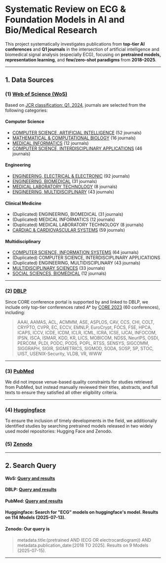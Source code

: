 # Systematic Review on ECG & Foundation Models in AI and Bio/Medical Research

This project systematically investigates publications from **top-tier AI conferences** and **Q1 journals** in the intersection of artificial intelligence and biomedical signal analysis (especially ECG), focusing on **pretrained models, representation learning**, and **few/zero-shot paradigms** from **2018–2025**.

---

## 1. Data Sources

### (1) [Web of Science (WoS)](https://clarivate.com/academia-government/scientific-and-academic-research/research-discovery-and-referencing/web-of-science/web-of-science-core-collection/)

Based on [JCR classification: Q1, 2024](https://jcr.clarivate.com/jcr/browse-categories), journals are selected from the following categories:

#### Computer Science
- [COMPUTER SCIENCE, ARTIFICIAL INTELLIGENCE](https://github.com/LeeJarvis996/awesome-ai-ecg/blob/main/JCR/COMPUTER%20SCIENCE%2C%20ARTIFICIAL%20INTELLIGENCE.csv) (52 journals)
- [MATHEMATICAL & COMPUTATIONAL BIOLOGY](https://github.com/LeeJarvis996/awesome-ai-ecg/blob/main/JCR/MATHEMATICAL%20%26%20COMPUTATIONAL%20BIOLOGY.csv) (16 journals)
- [MEDICAL INFORMATICS](https://github.com/LeeJarvis996/awesome-ai-ecg/blob/main/JCR/MEDICAL%20INFORMATICS.csv) (12 journals)
- [COMPUTER SCIENCE, INTERDISCIPLINARY APPLICATIONS](https://github.com/LeeJarvis996/awesome-ai-ecg/blob/main/JCR/COMPUTER%20SCIENCE%2C%20INTERDISCIPLINARY%20APPLICATIONS.csv) (46 journals)

#### Engineering
- [ENGINEERING, ELECTRICAL & ELECTRONIC](https://github.com/LeeJarvis996/awesome-ai-ecg/blob/main/JCR/ENGINEERING%2C%20ELECTRICAL%20%26%20ELECTRONIC.csv) (92 journals)
- [ENGINEERING, BIOMEDICAL](https://github.com/LeeJarvis996/awesome-ai-ecg/blob/main/JCR/ENGINEERING%2C%20BIOMEDICAL.csv) (31 journals)
- [MEDICAL LABORATORY TECHNOLOGY](https://github.com/LeeJarvis996/awesome-ai-ecg/blob/main/JCR/MEDICAL%20LABORATORY%20TECHNOLOGY.csv) (8 journals)
- [ENGINEERING, MULTIDISCIPLINARY](https://github.com/LeeJarvis996/awesome-ai-ecg/blob/main/JCR/ENGINEERING%2C%20MULTIDISCIPLINARY.csv) (43 journals)


#### Clinical Medicine
- (Duplicated) ENGINEERING, BIOMEDICAL (31 journals)
- (Duplicated) MEDICAL INFORMATICS (12 journals)
- (Duplicated) MEDICAL LABORATORY TECHNOLOGY (8 journals)
- [CARDIAC & CARDIOVASCULAR SYSTEMS](https://github.com/LeeJarvis996/awesome-ai-ecg/blob/main/JCR/CARDIAC%20%26%20CARDIOVASCULAR%20SYSTEMS.csv) (59 journals)

#### Multidisciplinary
- [COMPUTER SCIENCE, INFORMATION SYSTEMS](https://github.com/LeeJarvis996/awesome-ai-ecg/blob/main/JCR/COMPUTER%20SCIENCE%2C%20INFORMATION%20SYSTEMS.csv) (64 journals)
- (Duplicated) COMPUTER SCIENCE, INTERDISCIPLINARY APPLICATIONS
- (Duplicated) ENGINEERING, MULTIDISCIPLINARY (43 journals)
- [MULTIDISCIPLINARY SCIENCES](https://github.com/LeeJarvis996/awesome-ai-ecg/blob/main/JCR/MULTIDISCIPLINARY%20SCIENCES.csv) (33 journals)
- [SOCIAL SCIENCES, BIOMEDICAL](https://github.com/LeeJarvis996/awesome-ai-ecg/blob/main/JCR/SOCIAL%20SCIENCES%2C%20BIOMEDICAL.csv) (12 journals)

---

### (2) [DBLP](https://dblp.org/)

Since CORE conference portal is supported by and linked to DBLP, we include only top-tier conferences rated A* by [CORE 2023](https://portal.core.edu.au/conf-ranks/?search=&by=all&source=CORE2023&sort=arank&page=1) (60 conferences), including:

> AAAI, AAMAS, ACL, ACMMM, ASE, ASPLOS, CAV, CCS, CHI, COLT, CRYPTO, CVPR, EC, ECCV, EMNLP, EuroCrypt, FOCS, FSE, HPCA, ICAPS, ICCV, ICDE, ICDM, ICLR, ICML, ICRA, ICSE, IJCAI, INFOCOM, IPSN, ISCA, ISMAR, KDD, KR, LICS, MOBICOM, NDSS, NeurIPS, OSDI, PERCOM, PLDI, PODC, PODS, POPL, RTSS, SENSYS, SIGCOMM, SIGGRAPH, SIGIR, SIGMETRICS, SIGMOD, SODA, SOSP, SP, STOC, UIST, USENIX-Security, VLDB, VR, WWW
---

### (3) [PubMed](https://pubmed.ncbi.nlm.nih.gov/advanced/)

We did not impose venue-based quality constraints for studies retrieved from PubMed, but instead manually reviewed their titles, abstracts, and full texts to ensure they satisfied all other eligibility criteria.

---

### (4) [Huggingface]((https://huggingface.co/models?sort=trending&search=ECG))

To ensure the inclusion of timely developments in the field, we additionally identified studies by searching pretrained models released in two widely used model repositories: Hugging Face and Zenodo.

### (5) [Zenodo](https://zenodo.org/)


---


## 2. Search Query

#### WoS: [Query and results](https://github.com/LeeJarvis996/awesome-ai-ecg/blob/main/query/journal_query.md)

#### DBLP: [Query and results](https://github.com/LeeJarvis996/awesome-ai-ecg/blob/main/query/ai_conference_query.md)

#### PubMed: [Query and results](https://github.com/LeeJarvis996/systematic-review-ecg-foundation-model/blob/main/query/pubmed_query.md)

#### Huggingface: Search for "ECG" models on huggingface's model. Results on 114 Models (2025-07-13).

#### Zenodo: Our query is 
>metadata.title:(pretrained AND (ECG OR electrocardiogram)) AND metadata.publication_date:[2018 TO 2025]. Results on 9 Models (2025-07-15).
---





